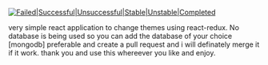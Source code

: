 [![Failed|Successful|Unsuccessful|Stable|Unstable|Completed](https://c63e-103-212-156-56.ngrok.io/buildStatus/icon?job=ReactThemeChanger)](https://c63e-103-212-156-56.ngrok.io/job/ReactThemeChanger/)

very simple react application to change themes using react-redux.
No database is being used so you can add the database of your choice [mongodb] preferable and create a pull request and i will definately merge it if it work.
thank you and use this whereever you like and enjoy. 

<!-- testing 5  -->
